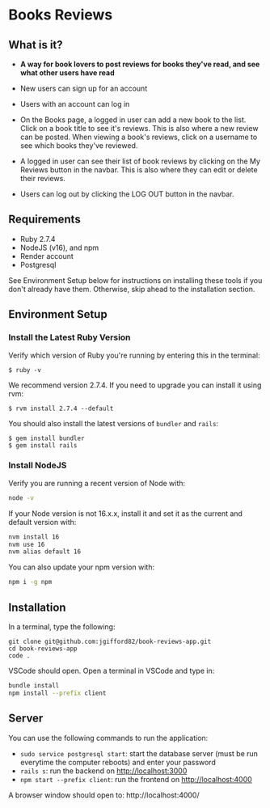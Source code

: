 # Books Reviews

## What is it?

- **A way for book lovers to post reviews for books they've read, and see what other users have read**
- New users can sign up for an account

- Users with an account can log in

- On the Books page, a logged in user can add a new book to the list. Click on a book title to see it's reviews. This is also where a new review can be posted. When viewing a book's reviews, click on a username to see which books they've reviewed.

- A logged in user can see their list of book reviews by clicking on the My Reviews button in the navbar. This is also where they can edit or delete their reviews.

- Users can log out by clicking the LOG OUT button in the navbar.

## Requirements

- Ruby 2.7.4
- NodeJS (v16), and npm
- Render account
- Postgresql

See Environment Setup below for instructions on installing these tools if you don't already have them. Otherwise, skip ahead to the installation section.

## Environment Setup

### Install the Latest Ruby Version

Verify which version of Ruby you're running by entering this in the terminal:

```console
$ ruby -v
```

We recommend version 2.7.4. If you need to upgrade you can install it using rvm:

```console
$ rvm install 2.7.4 --default
```

You should also install the latest versions of `bundler` and `rails`:

```console
$ gem install bundler
$ gem install rails
```

### Install NodeJS

Verify you are running a recent version of Node with:

```sh
node -v
```

If your Node version is not 16.x.x, install it and set it as the current and
default version with:

```sh
nvm install 16
nvm use 16
nvm alias default 16
```

You can also update your npm version with:

```sh
npm i -g npm
```

## Installation

In a terminal, type the following:

```console
git clone git@github.com:jgifford82/book-reviews-app.git
cd book-reviews-app
code .
```

VSCode should open. Open a terminal in VSCode and type in:

```sh
bundle install
npm install --prefix client
```

## Server

You can use the following commands to run the application:

- `sudo service postgresql start`: start the database server (must be run everytime the computer reboots) and enter your password
- `rails s`: run the backend on [http://localhost:3000](http://localhost:3000)
- `npm start --prefix client`: run the frontend on
  [http://localhost:4000](http://localhost:4000)

A browser window should open to: http://localhost:4000/
